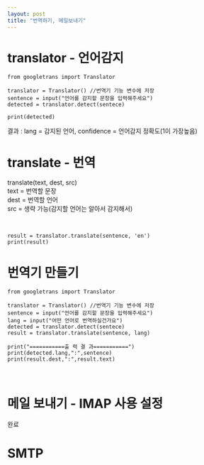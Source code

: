 ```yaml
---
layout: post
title: "번역하기, 메일보내기"
---
```


# translator - 언어감지
```
from googletrans import Translator

translator = Translator() //번역기 기능 변수에 저장
sentence = input("언어를 감지할 문장을 입력해주세요")
detected = translator.detect(sentece)

print(detected)
```

결과 : lang = 감지된 언어, confidence = 언어감지 정확도(1이 가장높음)  

# translate - 번역
translate(text, dest, src)  
text = 번역할 문장  
dest = 번역할 언어  
src = 생략 가능(감지할 언어는 알아서 감지해서)  

<br>

```
result = translator.translate(sentence, 'en')
print(result)
```

# 번역기 만들기
```
from googletrans import Translator

translator = Translator() //번역기 기능 변수에 저장
sentence = input("언어를 감지할 문장을 입력해주세요")
lang = input("어떤 언어로 번역하실건가요")
detected = translator.detect(sentece)
result = translator.translate(sentence, lang)

print("===========출 력 결 과===========")
print(detected.lang,":",sentence)
print(result.dest,":",result.text)
```

<br>

# 메일 보내기 - IMAP 사용 설정
완료  

# SMTP
